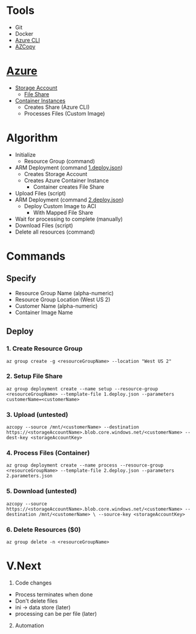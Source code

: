 # Tools
- Git
- Docker
- [Azure CLI](https://docs.microsoft.com/en-us/cli/azure/install-azure-cli?view=azure-cli-latest)
- [AZCopy](https://docs.microsoft.com/en-us/azure/storage/common/storage-use-azcopy-linux)

# [Azure](https://portal.azure.com)
- [Storage Account](https://docs.microsoft.com/en-us/azure/storage/)
    - [File Share](https://docs.microsoft.com/en-us/azure/storage/files/storage-files-introduction)
- [Container Instances](https://azure.microsoft.com/en-us/services/container-instances/)
    - Creates Share (Azure CLI)
    - Processes Files (Custom Image)

# Algorithm
- Initialize
    - Resource Group (command)
- ARM Deployment (command [1.deploy.json](https://github.com/jefking/hs-hack/blob/master/1.deploy.json))
    - Creates Storage Account
    - Creates Azure Container Instance
        - Container creates File Share
- Upload Files (script)
- ARM Deployment (command [2.deploy.json](https://github.com/jefking/hs-hack/blob/master/2.deploy.json))
    - Deploy Custom Image to ACI
        - With Mapped File Share
- Wait for processing to complete (manually)
- Download Files (script)
- Delete all resources (command)

# Commands
## Specify
- Resource Group Name (alpha-numeric)
- Resource Group Location (West US 2)
- Customer Name (alpha-numeric)
- Container Image Name

## Deploy
### 1. Create Resource Group
``
az group create -g <resourceGroupName> --location "West US 2"
``

### 2. Setup File Share
``
az group deployment create --name setup --resource-group <resourceGroupName> --template-file 1.deploy.json --parameters customerName=<customerName>
``

### 3. Upload (untested)
``
azcopy --source /mnt/<customerName> --destination https://<storageAccountName>.blob.core.windows.net/<customerName> --dest-key <storageAccountKey>
``

### 4. Process Files (Container)
``
az group deployment create --name process --resource-group <resourceGroupName> --template-file 2.deploy.json --parameters 2.parameters.json
``

### 5. Download (untested)
``
azcopy --source https://<storageAccountName>.blob.core.windows.net/<customerName> --destination /mnt/<customerName> \ --source-key <storageAccountKey>
``

### 6. Delete Resources ($0)
``
az group delete -n <resourceGroupName>
``

# V.Next
1. Code changes
- Process terminates when done
- Don't delete files
- ini -> data store (later)
- processing can be per file (later)
2. Automation